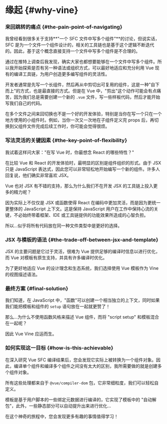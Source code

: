 # 缘起 {#why-vine}

### 来回跳转的痛点 {#the-pain-point-of-navigating}

我曾经看到很多关于支持**"一个 SFC 文件中写多个组件"**的讨论，但说实话，SFC 是为一个文件一个组件设计的，相关的工具链也是基于这个逻辑不断迭代的。因此，基于这个概念直接支持一个文件中写多个组件是不合理的。

通过在推特上调查后我发现，确实大家也都想要能够在一个文件中写多个组件。所以我开始探索是否有另一种语法或组织方式，可以最好地适应和充分利用 Vue 现有的编译工具链，为用户创造更多编写组件的灵活性。

开发者通常是先写一个长组件，然后再从中剪切出可复用的组件，这是一种"自下而上"的方式，也是最直接的方式。但是在 Vue 中，"剪出"这个动作可能会有点痛苦，因为我们总是需要创建一个新的 `.vue` 文件，写一些样板代码，然后才能开始写我们自己的代码。

在多个文件之间来回切换也不是一个好的开发体验，特别是当你在写一个只在一个地方使用的小组件时。例如，当你一次又一次地在子组件定义完 props 后，再切换到父组件文件完成后续工作时，你可能会觉得很烦。

### 写法灵活的关键因素 {#the-key-point-of-flexibility}

我试着这样问大家："在写 Vue 时，你最想念 React 的哪些特性？"

在比较 Vue 和 React 的开发体验时，最明显的区别是组件组织的形式。由于 JSX 只是 JavaScript 表达式，因此您可以非常轻松地开始编写一个新的组件。许多人回复说，他们确实非常喜欢 JSX。

Vue 也对 JSX 有不错的支持，那么为什么我们不在开发 JSX 的工具链上投入更多的精力呢？

因为实际上不仅仅是 JSX 或函数使得 React 在编码中更加灵活，而是因为更统一更整体的 JavaScript 上下文。这是保持 JavaScript 用户在工作中保持心流的关键，不必始终带着框架、IDE 或工具链提供的功能效果所造成的心智负担。

所以...似乎将所有代码放在同一种文件类型中是更好的选择。

### JSX 与模板的语法 {#the-trade-off-between-jsx-and-template}

JSX 的主要问题是它过于灵活，很难为 Vue 提供足够的编译时信息以进行优化，而 Vue 对模板有原生支持，并具有许多编译时优化。

为了更好地适应 Vue 的设计理念和生态系统，我们选择使用 Vue 模板作为 Vine 的视图描述语法。

### 最终方案 {#final-solution}

我们知道，在 JavaScript 中，"函数"可以创建一个相当独立的上下文，同时如果我们能把模板和组件的 `setup` 语句放在一起就更赞了！

那么...为什么不使用函数风格来描述 Vue 组件，而将 "script setup" 和模板混合在一起呢？

因此 Vue Vine 应运而生。

### 如何实现这一目标 {#how-is-this-achievable}

在深入研究 Vue SFC 编译结果后，您会发现它实际上被转换为一个组件对象。因此，编译单个组件和编译多个组件之间没有太大的区别，我所需要做的就是创建多个组件对象。

所有这些处理都来自于 `@vue/compiler-dom` 包，它非常细粒度，我们可以轻松自定义。

模板是基于用户脚本的一些绑定元数据进行编译的，它实现了模板中的 "自动解包"，此外，一些静态部分可以自动提升出来进行优化...

在这个神奇的旅程中，您会发现更多有趣的事情值得学习！
